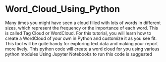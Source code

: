 # Word_Cloud_Using_Python
Many times you might have seen a cloud filled with lots of words in different sizes, which represent the frequency or the importance of each word. This is called Tag Cloud or WordCloud. For this tutorial, you will learn how to create a WordCloud of your own in Python and customize it as you see fit. This tool will be quite handy for exploring text data and making your report more lively.
This python code will create a word cloud for you using various python modules
Using Jupyter Notebooks to run this code is suggested

